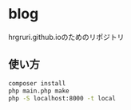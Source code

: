 # blog
hrgruri.github.ioのためのリポジトリ

## 使い方
```sh
composer install
php main.php make
php -S localhost:8000 -t local
```


